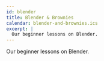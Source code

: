 ```yaml
---
id: blender
title: Blender & Brownies
calendar: blender-and-brownies.ics
excerpt: |
  Our beginner lessons on Blender.
---
```


Our beginner lessons on Blender.

